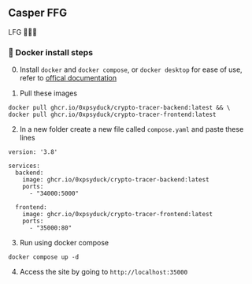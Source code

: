 ## Casper FFG
LFG 🚀🚀🚀

### 🐳 Docker install steps
0. Install `docker` and `docker compose`, or `docker desktop` for ease of use, refer to [offical documentation](https://docs.docker.com/desktop/)

1. Pull these images
```
docker pull ghcr.io/0xpsyduck/crypto-tracer-backend:latest && \
docker pull ghcr.io/0xpsyduck/crypto-tracer-frontend:latest
```

2. In a new folder create a new file called `compose.yaml` and paste these lines
```
version: '3.8'

services:
  backend:
    image: ghcr.io/0xpsyduck/crypto-tracer-backend:latest
    ports:
      - "34000:5000"
  
  frontend:
    image: ghcr.io/0xpsyduck/crypto-tracer-frontend:latest
    ports:
      - "35000:80"
```

3. Run using docker compose
```
docker compose up -d
```

4. Access the site by going to `http://localhost:35000`
